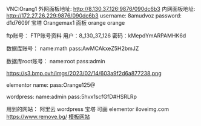 VNC:Orang1
外网面板地址: http://8.130.37.126:9876/090dc6b3
内网面板地址: http://172.27.26.229:9876/090dc6b3
username: 8amudvoz
password: d1d7609f
宝塔
Orangemax1
面板
orange
orange

ftp账号：
FTP账号资料
用户：8_130_37_126
密码：kMepdYmARPAMHK6d

数据库账号：
name:math
pass:AwMCAkxeZ5H2bmJZ

数据库root账号：
name:root
pass:admin


https://s3.bmp.ovh/imgs/2023/02/14/603a9f2d6a877238.png


elementor
name:
pass:Orange125@


wordpress:
name:admin
pass:5hvx1scfGfD#HSRLRp


用到的网站：
阿里云
wordpress
宝塔
可画
elementor
iloveimg.com
https://www.remove.bg/
[模板网站](https://themeforest.unitedthemes.com/wpversions/brooklyn/demo50/)

